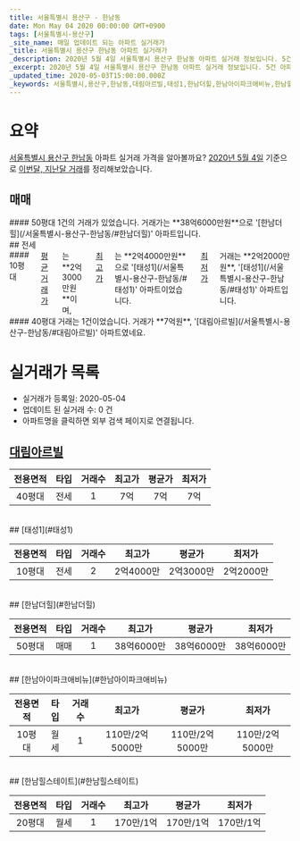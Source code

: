 ```yaml
---
title: 서울특별시 용산구 - 한남동
date: Mon May 04 2020 00:00:00 GMT+0900
tags: [서울특별시-용산구]
_site_name: 매일 업데이트 되는 아파트 실거래가
_title: 서울특별시 용산구 한남동 아파트 실거래가
_description: 2020년 5월 4일 서울특별시 용산구 한남동 아파트 실거래 정보입니다. 5건 아파트 정보가 있습니다.
_excerpt: 2020년 5월 4일 서울특별시 용산구 한남동 아파트 실거래 정보입니다. 5건 아파트 정보가 있습니다.
_updated_time: 2020-05-03T15:00:00.000Z
_keywords: 서울특별시,용산구,한남동,대림아르빌,태성1,한남더힐,한남아이파크애비뉴,한남힐스테이트
---
```





# 요약
<ins>서울특별시 용산구 한남동</ins> 아파트 실거래 가격을 알아볼까요? <ins>2020년 5월 4일</ins> 기준으로 <ins>이번달, 지난달 거래</ins>를 정리해보았습니다.

## 매매
<div class="container">
<div class="twelve columns" markdown="1">
#### 50평대
1건의 거래가 있었습니다. 거래가는 **38억6000만원**으로 '[한남더힐](/서울특별시-용산구-한남동/#한남더힐)' 아파트입니다.
</div>
</div>
## 전세
<div class="container">
<div class="six columns" markdown="1">
#### 10평대
<ins>평균 거래가</ins>는 **2억3000만원**이며, <ins>최고가</ins>는 **2억4000만원**으로 '[태성1](/서울특별시-용산구-한남동/#태성1)' 아파트이었습니다. <ins>최저가</ins> 거래는 **2억2000만원**, '[태성1](/서울특별시-용산구-한남동/#태성1)' 아파트입니다.
</div>
<div class="six columns" markdown="1">
#### 40평대
거래는 1건이었습니다. 거래가 **7억원**, '[대림아르빌](/서울특별시-용산구-한남동/#대림아르빌)' 아파트였네요.
</div>
</div>



# 실거래가 목록
- 실거래가 등록일: 2020-05-04
- 업데이트 된 실거래 수: 0 건
- 아파트명을 클릭하면 외부 검색 페이지로 연결됩니다.

## [대림아르빌](#대림아르빌)

|전용면적|타입|거래수|최고가|평균가|최저가|
|:---:|:---:|:---:|:---:|:---:|:---:|
|40평대|<span class="deal-type-2">전세</span>|1|7억|7억|7억|

<br/>
## [태성1](#태성1)

|전용면적|타입|거래수|최고가|평균가|최저가|
|:---:|:---:|:---:|:---:|:---:|:---:|
|10평대|<span class="deal-type-2">전세</span>|2|2억4000만|2억3000만|2억2000만|

<br/>
## [한남더힐](#한남더힐)

|전용면적|타입|거래수|최고가|평균가|최저가|
|:---:|:---:|:---:|:---:|:---:|:---:|
|50평대|<span class="deal-type-1">매매</span>|1|38억6000만|38억6000만|38억6000만|

<br/>
## [한남아이파크애비뉴](#한남아이파크애비뉴)

|전용면적|타입|거래수|최고가|평균가|최저가|
|:---:|:---:|:---:|:---:|:---:|:---:|
|10평대|<span class="deal-type-3">월세</span>|1|110만/2억5000만|110만/2억5000만|110만/2억5000만|

<br/>
## [한남힐스테이트](#한남힐스테이트)

|전용면적|타입|거래수|최고가|평균가|최저가|
|:---:|:---:|:---:|:---:|:---:|:---:|
|20평대|<span class="deal-type-3">월세</span>|1|170만/1억|170만/1억|170만/1억|

<br/>



